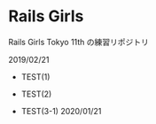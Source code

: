 # Rails Girls

Rails Girls Tokyo 11th の練習リポジトリ

2019/02/21

* TEST(1)

* TEST(2)

* TEST(3-1) 2020/01/21

